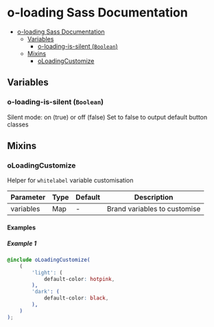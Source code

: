 # o-loading Sass Documentation

- [o-loading Sass Documentation](#o-loading-sass-documentation)
  - [Variables](#variables)
    - [o-loading-is-silent (`Boolean`)](#o-loading-is-silent-boolean)
  - [Mixins](#mixins)
    - [oLoadingCustomize](#oloadingcustomize)

## Variables

### o-loading-is-silent (`Boolean`)

Silent mode: on (true) or off (false)
Set to false to output default button classes

## Mixins

### oLoadingCustomize

Helper for `whitelabel` variable customisation

| Parameter | Type | Default | Description                  |
| --------- | ---- | ------- | ---------------------------- |
| variables | Map  | -       | Brand variables to customise |

#### Examples

##### Example 1

```scss
@include oLoadingCustomize(
	(
		'light': (
			default-color: hotpink,
		),
		'dark': (
			default-color: black,
		),
	)
);
```
